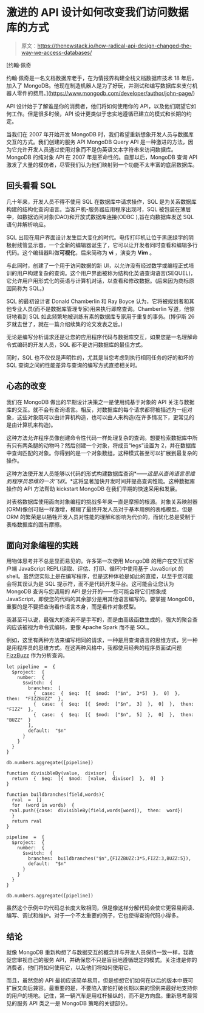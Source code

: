 # 激进的 API 设计如何改变我们访问数据库的方式

> 原文：<https://thenewstack.io/how-radical-api-design-changed-the-way-we-access-databases/>

[](https://www.mongodb.com/developer/author/john-page/)

 [约翰·佩奇

约翰·佩奇是一名文档数据库老手，在为情报界构建全栈文档数据库技术 18 年后，加入了 MongoDB。他现在制造机器人是为了好玩，并测试和编写数据库来支付机器人零件的费用。](https://www.mongodb.com/developer/author/john-page/) [](https://www.mongodb.com/developer/author/john-page/)

API 设计始于了解谁是你的消费者，他们将如何使用你的 API，以及他们期望它如何工作。但是很多时候，API 设计更类似于忠实地遵循已建立的模式和长期的约定。

当我们在 2007 年开始开发 MongoDB 时，我们希望重新想象开发人员与数据库交互的方式。我们创建的服务 API MongoDB Query API 是一种激进的方法，因为它允许开发人员通过使用对象而不是伪英语文本字符串来访问数据库。MongoDB 的纯对象 API 在 2007 年是革命性的。自那以后，MongoDB 查询 API 激发了大量的模仿者，尽管我们认为他们映射到一个功能不太丰富的底层数据库。

## **回头看看 SQL**

几十年来，开发人员不得不使用 SQL 在数据库中请求操作，SQL 是为关系数据库构建的结构化查询语言。当客户机-服务器应用程序出现时，SQL 被包装在薄层中，如数据访问对象(DAO)和开放式数据库连接(ODBC ),旨在向数据库发送 SQL 语句并解析响应。

SQL 出现在用户界面设计发生巨大变化的时代。电传打印机让位于黑底绿字的阴极射线管显示器，一个全新的编辑器诞生了，它可以让开发者同时查看和编辑多行代码。这个编辑器叫做**可视化**，后来简称为 **vi** ，演变为 **Vim** 。

与此同时，创建了一个用于访问数据的新 UI，以允许没有经过数学或编程正式培训的用户构建复杂的查询。这个用户界面被称为结构化英语查询语言(SEQUEL)，它允许用户用形式化的英语与计算机对话，以查看和修改数据。(后来因为商标原因简称为 SQL。)

SQL 的最初设计者 Donald Chamberlin 和 Ray Boyce 认为，它将被规划者和其他专业人员(而不是数据库管理专家)用来执行即席查询。Chamberlin 写道，他惊讶地看到 SQL 如此频繁地被训练有素的数据库专家用于重复的事务。(博伊斯 26 岁就去世了，就在一篇介绍续集的论文发表之后。)

无论是编写分析请求还是让您的应用程序代码与数据库交互，如果您是一名理解命令式编码的开发人员，SQL 都不是访问数据库的最佳方式。

同时，SQL 也不仅仅是声明性的，尤其是当您考虑到执行相同任务的好的和坏的 SQL 查询之间的性能差异与查询的编写方式直接相关时。

## **心态的改变**

我们在 MongoDB 做出的早期设计决策之一是使用纯基于对象的 API 关注与数据库的交互。就不会有查询语言。相反，对数据库的每个请求都将被描述为一组对象，这些对象既可以由计算机构造，也可以由人来构造(在许多情况下，更常见的是由计算机来构造)。

这种方法允许程序员像创建命令性代码一样处理复杂的查询。想要检索数据库中所有只有两条腿的动物吗？然后创建一个对象，将成员“legs”设置为 2，并在数据库中查询匹配的对象。你得到的是一个对象数组。这种模式甚至可以扩展到最复杂的操作。

这种方法使开发人员能够以代码的形式构建数据库查询*——*这是从查询语言思维到程序员思维的一次飞跃*。*这将显著加快开发时间并提高查询性能。这种数据库操作的 API 方法帮助 kickstart MongoDB 在我们早期的快速采用和发展。

对表格数据库使用面向对象编程的挑战多年来一直是摩擦的根源。对象关系映射器(ORM)像创可贴一样激增，模糊了最终开发人员对于基本用例的表格模型。但是 ORM 的繁荣是以牺牲开发人员对性能的理解和影响为代价的，而优化总是受制于表格数据库的固有摩擦。

## **面向对象编程的实践**

用物体思考并不总是显而易见的。许多第一次使用 MongoDB 的用户在交互式客户端 JavaScript REPL(读取、评估、打印、循环)中使用基于 JavaScript 的 shell。虽然您实际上是在编写程序，但是这种体验是如此的直接，以至于您可能会将其误认为是 SQL 提示符，而不是代码开发平台。这可能会让您认为 MongoDB 查询与您调用的 API 是分开的——您可能会将它们想象成 JavaScript，即使您的代码的其余部分是用其他语言编写的。要掌握 MongoDB，重要的是不要把查询看作语言本身，而是看作对象模型。

我甚至可以说，最强大的查询不是手写的，而是由高级函数生成的，强大的聚合查询应该被视为命令式编码，更像 Apache Spark 而不是 SQL。

例如，这里有两种方法来编写相同的请求，一种是用查询语言的思维方式，另一种是用程序员的思维方式。在这两种风格中，我都使用经典的程序员面试问题 [FizzBuzz](https://en.wikipedia.org/wiki/Fizz_buzz) 作为分析查询。

```
let pipeline  =  {
  $project:  {
    number:  {
      $switch:  {
        branches:  [
          {  case:  {  $eq:  [{  $mod:  ["$n",  3*5]  },  0]  },  then:  "FIZZBUZZ"  },
          {  case:  {  $eq:  [{  $mod:  ["$n",  3]  },  0]  },  then:  "FIZZ"  },
          {  case:  {  $eq:  [{  $mod:  ["$n",  5]  },  0]  },  then:  "BUZZ"  }
        ],
        default:  "$n"  
      }
    }
  }
}

db.numbers.aggregate([pipeline])

```

```
function divisibleBy(value,  divisor)  {
  return  {  $eq:  [{  $mod:  [value,  divisor]  },  0]  }
}

function buildbranches(field,words){
  rval  =  []
  for  (word in words)  {
 rval.push({case:  divisibleBy(field,words[word]),  then:  word})
  }
  return rval
}

pipeline  =  {
  $project:  {
    number:  {
      $switch:  {
        branches:  buildbranches("$n",{FIZZBUZZ:3*5,FIZZ:3,BUZZ:5}),
        default:  "$n"
      }
    }
  }
}

db.numbers.aggregate([pipeline])

```

虽然这个示例中的代码总长度大致相同，但是像这样分解代码会使它更容易阅读、编写、调试和维护。对于一个不太重要的例子，它也使得查询代码小得多。

## **结论**

就像 MongoDB 重新构想了与数据交互的概念并与开发人员保持一致一样，我敦促您审视自己的服务 API，并确保您不只是盲目地遵循既定的模式。关注谁是你的消费者，他们将如何使用它，以及他们将如何使用它。

而且，虽然您的 API 最初应该简单易用，但是想想它们如何在以后的版本中既可扩展又向后兼容。最重要的是，不要陷入害怕打破长期以来的惯例来最好地支持你的用户的境地。记住，第一辆汽车是用杠杆操纵的，而不是方向盘。重新思考最常见的服务 API 类之一是 MongoDB 策略的关键部分。

<svg xmlns:xlink="http://www.w3.org/1999/xlink" viewBox="0 0 68 31" version="1.1"><title>Group</title> <desc>Created with Sketch.</desc></svg>